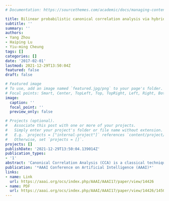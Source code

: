 ```yaml
---
# Documentation: https://sourcethemes.com/academic/docs/managing-content/

title: Bilinear probabilistic canonical correlation analysis via hybrid concatenations
subtitle: ''
summary: ''
authors:
- Yang Zhou
- Haiping Lu
- Yiu-ming Cheung
tags: []
categories: []
date: '2017-02-01'
lastmod: 2021-12-29T13:50:04Z
featured: false
draft: false

# Featured image
# To use, add an image named `featured.jpg/png` to your page's folder.
# Focal points: Smart, Center, TopLeft, Top, TopRight, Left, Right, BottomLeft, Bottom, BottomRight.
image:
  caption: ''
  focal_point: ''
  preview_only: false

# Projects (optional).
#   Associate this post with one or more of your projects.
#   Simply enter your project's folder or file name without extension.
#   E.g. `projects = ["internal-project"]` references `content/project/deep-learning/index.md`.
#   Otherwise, set `projects = []`.
projects: []
publishDate: '2021-12-29T13:50:04.139014Z'
publication_types:
- '1'
abstract: 'Canonical Correlation Analysis (CCA) is a classical technique for two-view correlation analysis, while Probabilistic CCA (PCCA) provides a generative and more general viewpoint for this task. Recently, PCCA has been extended to bilinear cases for dealing with two-view matrices in order to preserve and exploit the matrix structures in PCCA. However, existing bilinear PCCAs impose restrictive model assumptions for matrix structure preservation, sacrificing generative correctness or model flexibility. To overcome these drawbacks, we propose BPCCA, a new bilinear extension of PCCA, by introducing a hybrid joint model. Our new model preserves matrix structures indirectly via hybrid vector-based and matrix-based concatenations. This enables BPCCA to gain more model flexibility in capturing two-view correlations and obtain close-form solutions in parameter estimation. Experimental results on two real-world applications demonstrate the superior performance of BPCCA over competing methods.'
publication: '*AAAI Conference on Artificial Intelligence (AAAI)*'
links:
- name: Link
  url: https://aaai.org/ocs/index.php/AAAI/AAAI17/paper/view/14426
- name: PDF
  url: https://aaai.org/ocs/index.php/AAAI/AAAI17/paper/view/14426/14501
---
```

